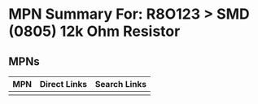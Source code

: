 



# MPN Summary For: R8O123 > SMD (0805) 12k Ohm Resistor

## MPNs
  

|MPN|Direct Links|Search Links|
| :--- | :--- | :--- |
||||
